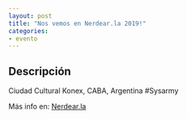 ```yaml
---
layout: post
title: "Nos vemos en Nerdear.la 2019!" 
categories:
- evento
---
```


## Descripción


Ciudad Cultural Konex, CABA, Argentina #Sysarmy

Más info en: <a href="https://nerdear.la/agenda">Nerdear.la</a>
